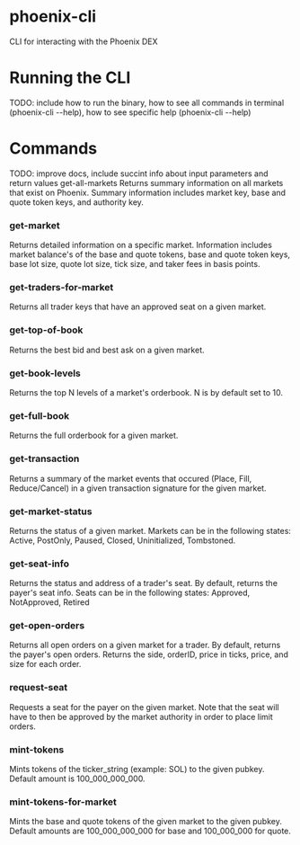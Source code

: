 # phoenix-cli
CLI for interacting with the Phoenix DEX

# Running the CLI
TODO: include how to run the binary, how to see all commands in terminal (phoenix-cli --help), how to see specific help (phoenix-cli <COMMAND> --help)

# Commands
TODO: improve docs, include succint info about input parameters and return values 
get-all-markets
Returns summary information on all markets that exist on Phoenix. Summary information includes market key, base and quote token keys, and authority key. 

### get-market
Returns detailed information on a specific market. Information includes market balance's of the base and quote tokens, base and quote token keys, base lot size, quote lot size, tick size, and taker fees in basis points. 

### get-traders-for-market
Returns all trader keys that have an approved seat on a given market.

### get-top-of-book
Returns the best bid and best ask on a given market. 

### get-book-levels
Returns the top N levels of a market's orderbook. N is by default set to 10. 

### get-full-book
Returns the full orderbook for a given market.

### get-transaction
Returns a summary of the market events that occured (Place, Fill, Reduce/Cancel) in a given transaction signature for the given market. 

### get-market-status
Returns the status of a given market. Markets can be in the following states: Active, PostOnly, Paused, Closed, Uninitialized, Tombstoned.

### get-seat-info
Returns the status and address of a trader's seat. By default, returns the payer's seat info. Seats can be in the following states: Approved, NotApproved, Retired

### get-open-orders
Returns all open orders on a given market for a trader. By default, returns the payer's open orders. Returns the side, orderID, price in ticks, price, and size for each order. 

### request-seat
Requests a seat for the payer on the given market. Note that the seat will have to then be approved by the market authority in order to place limit orders. 

### mint-tokens
Mints tokens of the ticker_string (example: SOL) to the given pubkey. Default amount is 100_000_000_000. 

### mint-tokens-for-market
Mints the base and quote tokens of the given market to the given pubkey. Default amounts are 100_000_000_000 for base and 100_000_000 for quote.










